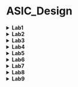 # ASIC_Design
<details><summary><strong>Lab1</strong></summary>

### Objective:
  - Compile and verify a simple C code (example: sum of n natural numbers) in both GCC and RISC-V GNU compiler tool chain on Ubuntu.
### Tools used:
  - GCC
  - RISC-V GNU complier.
### Methodolgy:
  #### Task_1 : 
  #### 1. Compile and verify simple C code in GCC environment.
  ##### Code:
  ```c
	#include <stdio.h>

	int main(){

		int sum=0;
		int n=50;
		for(int i=0;i<=n;i++){
			sum = sum + i;
		}
		printf("Sum of numbers from 1 to %d is %d\n",n,sum);
		return 0;
	}
```
#### 2. Commands used to compile and run the code:
  ```c
gcc 1tonsum.c
```
```
./a.out
```
#### 3. Output image:
We can see the sum of numbers from 1 to 50 is 1275
![image](https://github.com/user-attachments/assets/7b0ce050-98aa-4957-a5d1-e14883a4818c)
 #### Task_2: 
 #### Compile and verify using RISC-V GNU compiler and observe difference between Ofast and O1
 ##### O1 optimization:
 ##### 1. Commands for compiling O1 optimization:
 ```
riscv64-unknown-elf-gcc -O1 -mabi=lp64 -march=rv64i -o 1tonsum.o 1tonsum.c
```
```
riscv64-unknown-elf-objdump -d s1tonsum.o | less
```
##### 2. Output image:
There are a total of 14 lines in the main section of O1 optimization.
![image](https://github.com/user-attachments/assets/c917ef07-74b3-4941-8c98-7d2e5a365a7b)


 ##### Ofast optimization:
 ##### 1. Commands for compiling Ofast optimization:
 ```
riscv64-unknown-elf-gcc -Ofast -mabi=lp64 -march=rv64i -o 1tonsum.o 1tonsum.c
```
```
riscv64-unknown-elf-objdump -d s1tonsum.o | less
```
##### 2. Output image:
There are a total of 11 lines in the main section of Ofast optimization.
![image](https://github.com/user-attachments/assets/63b63e54-3d8d-4b04-a695-ce6e43cc1e8d)

**As Ofast takes lesser number of instructions clearly Ofast is better than O1 optimization.**

</details>

<details><summary><strong>Lab2</strong></summary>
	
### Objective:
  - Compile the dump file and verify the output with GCC output of lab1
  - Debug the main section of the previously written C program and observe the reguster values sof each step.
	
### Tools used:
  - GCC
  - RISC-V GNU complier
  - Spike RISC-V Simualtor

### Methodolgy:
#### Task_1:
##### Command to compile the C code in RISCV Complier
 ```
riscv64-unknown-elf-gcc -O1 -mabi=lp64 -march=rv64i -o 1tonsum.o 1tonsum.c
```
##### Execution of object file using Spike Simulator
Here in the below command, "pk" means proxy kernel.
```
spike pk 1tonsum.c
```
We can see that output of the code is still same as Lab1.
![image](https://github.com/user-attachments/assets/961598e5-cf1e-4450-9102-46c4200fbcf3)
#### Task_2:
##### Debugging using Spike Simulator
Spike Simulator is often used for debugging the object file.
```
spike -d pk s1tonsum.c
```
1. **We can start debugging from the instruction 100b0 (The start of the main function) by using the below command.**
	```
	until pc 0 100b0
	```
	![image](https://github.com/user-attachments/assets/df14801d-e49c-44e6-b86e-2cd159bd7c85)
2. **Check the contents in the registers**
	```
	reg 0 a0
	reg 0 sp
	```
	We can observe the intial values of the registers.
![image](https://github.com/user-attachments/assets/a721d221-b60c-4ce3-9e09-fd2a0e0459c8)

3. **Understanding lui instruction by checking the value in the register a0.**

	We can see that the a0 value is updated after executing lui(load upper immediate) .
The value 21(in hexadecimal) is given to the register a0.
Note that the lower 12 bits remains the same which means lui perfoms basic addition for upper 20 bits.
![image](https://github.com/user-attachments/assets/0b6e1405-b9a5-4b35-99eb-afc0ccca2a80)

4. **Understanding addi instruction by checking the value in the register sp.**

	We observe in the calculator app that the subtraction of the intial value and final value results in 16.
So we understand that addi instrcution adds -16 to the register sp.
![image](https://github.com/user-attachments/assets/b8e1ef93-ed46-4d34-b464-cfd8024315a5)


</details>

<details><summary><strong>Lab3</strong></summary>
	
### Objective:
  - To understand various RISC-V instruction types (R,I,S,B,U,J)
  - To determine the 32 bit instruction code for specific RISC-V instruction
### Theory:
 - RISC-V (Reduced Instruction Set Computer - V) is an open standard instruction set architecture (ISA) that is simple and modular. The RISC-V ISA is categorized into several types of instructions based on their functionality.
 - The six main instruction formats in RISC-V are R-Type, I-Type, S-Type, B-Type, U-Type, and J-Type. Each format is tailored for specific tasks such as arithmetic and logic operations, working with immediate values, branching, memory access, and jump instructions.
 - This image shows the instruction format for various RISC-V instructiopn types.
   ![image](https://github.com/user-attachments/assets/daad8ba5-5964-4cd9-9968-1be21f65fd71)
 - this image shows the base instruction set table for predeined values
 ![image](https://github.com/user-attachments/assets/ebfe1668-74d0-476a-a280-d34f80b4052d)
### Procedure:
- Given RISCV instructions are
  
```
 ADD r4, r4, r4
 SUB r4, r4, r4
 AND r4, r4, r4
 OR r8, r4, r5
 XOR r8, r4, r4
 SLT r00, r1, r4
 ADDI r02, r2, 5
 SW r2, r0, 4
 SRL r06, r01, r1
 BNE r0, r0, 20
 BEQ r0, r0, 15
 LW r03, r01, 2
 SLL r05, r01, r1 
```


### Instructions and Their Encodings:

#### 1. **`ADD r4, r4, r4`**
- **Type:** R
- **Opcode:** 0110011
- **rd:** 00010 (r4)
- **rs1:** 00010 (r4)
- **rs2:** 00010 (r4)
- **func3:** 000
- **func7:** 0000000
- **Instruction (Binary):** 0000000 00100 00100 000 00100 0110011
- **Hexadecimal:** 0x00420233

#### 2. **`SUB r4, r4, r4`**
- **Type:** R
- **Opcode:** 0110011
- **rd:** 00010 (r4)
- **rs1:** 00010 (r4)
- **rs2:** 00010 (r4)
- **func3:** 000
- **func7:** 0100000
- **Instruction (Binary):** 0100000 00100 00100 000 00100 0110011
- **Hexadecimal:** 0x40420233

#### 3. **`AND r4, r4, r4`**
- **Type:** R
- **Opcode:** 0110011
- **rd:** 00010 (r4)
- **rs1:** 00010 (r4)
- **rs2:** 00010 (r4)
- **func3:** 111
- **func7:** 0000000
- **Instruction (Binary):** 0000000 00100 00100 111 00100 0110011
- **Hexadecimal:** 0x00427233

#### 4. **`OR r8, r4, r5`**
- **Type:** R
- **Opcode:** 0110011
- **rd:** 01000 (r8)
- **rs1:** 00100 (r4)
- **rs2:** 00101 (r5)
- **func3:** 110
- **func7:** 0000000
- **Instruction (Binary):** 0000000 00101 00100 110 01000 0110011
- **Hexadecimal:** 0x00526433

#### 5. **`XOR r8, r4, r4`**
- **Type:** R
- **Opcode:** 0110011
- **rd:** 01000 (r8)
- **rs1:** 00100 (r4)
- **rs2:** 00100 (r4)
- **func3:** 100
- **func7:** 0000000
- **Instruction (Binary):** 0000000 00100 00100 100 01000 0110011
- **Hexadecimal:** 0x00424433

#### 6. **`SLT r00, r1, r4`**
- **Type:** R
- **Opcode:** 0110011
- **rd:** 00000 (r0)
- **rs1:** 00001 (r1)
- **rs2:** 00100 (r4)
- **func3:** 010
- **func7:** 0000000
- **Instruction (Binary):** 0000000 00100 00001 010 00000 0110011
- **Hexadecimal:** 0x0040A033  

#### 7. **`ADDI r02, r2, 5`**
- **Type:** I
- **Opcode:** 0010011
- **rd:** 00010 (r2)
- **rs1:** 00010 (r2)
- **imm:** 000000000101 (5)
- **func3:** 000
- **Instruction (Binary):** 000000000101 00010 000 00010 0010011
- **Hexadecimal:** 0x00510113

#### 8. **`SW r2, r0, 4`**
- **Type:** S
- **Opcode:** 0100011
- **rs1:** 00000 (r0)
- **rs2:** 00010 (r2)
- **imm:** 000000000100 (4)
- **func3:** 010
- **Instruction (Binary):** 000000000100 00000 010 00010 0100011
- **Hexadecimal:** 0x00402123

#### 9. **`SRL r06, r01, r1`**
- **Type:** R
- **Opcode:** 0110011
- **rd:** 00110 (r6)
- **rs1:** 00001 (r1)
- **rs2:** 00001 (r1)
- **func3:** 101
- **func7:** 0000000
- **Instruction (Binary):** 0000000 00001 00001 101 00110 0110011
- **Hexadecimal:** 0x0010D333

#### 10. **`BNE r0, r0, 20`**
- **Type:** B
- **Opcode:** 1100011
- **rs1:** 00000 (r0)
- **rs2:** 00000 (r0)
- **imm:** 00000000010100 (20)
- **func3:** 001
- **Instruction (Binary):** 000000010100 00000 001 00000 1100011
- **Hexadecimal:** 0x01401063

#### 11. **`BEQ r0, r0, 15`**
- **Type:** B
- **Opcode:** 1100011
- **rs1:** 00000 (r0)
- **rs2:** 00000 (r0)
- **imm:** 00000000001111 (15)
- **func3:** 000
- **Instruction (Binary):** 000000001111 00000 000 00000 1100011
- **Hexadecimal:** 0x00F00063

#### 12. **`LW r03, r01, 2`**
- **Type:** I
- **Opcode:** 0000011
- **rd:** 00011 (r3)
- **rs1:** 00001 (r1)
- **imm:** 000000000010 (2)
- **func3:** 010
- **Instruction (Binary):** 000000000010 00001 010 00011 0000011
- **Hexadecimal:** 0x0020A183

#### 13. **`SLL r05, r01, r1`**
- **Type:** R
- **Opcode:** 0110011
- **rd:** 00101 (r5)
- **rs1:** 00001 (r1)
- **rs2:** 00001 (r1)
- **func3:** 001
- **func7:** 0000000
- **Instruction (Binary):** 0000000 00001 00001 001 00101 0110011
- **Hexadecimal:** 0x001092B3
### RISC-V Instructions Summary

## Instructions and Their Encodings

| Instruction         | Type | 32-bit Instruction                             | Hexadecimal |
|---------------------|------|-----------------------------------------------|-------------|
| `ADD r4, r4, r4`   | R    | 0000000 00100 00100 000 00100 0110011       | 0x00420233  |
| `SUB r4, r4, r4`   | R    | 0100000 00100 00100 000 00100 0110011       | 0x40420233  |
| `AND r4, r4, r4`   | R    | 0000000 00100 00100 111 00100 0110011       | 0x00427233  |
| `OR r8, r4, r5`    | R    | 0000000 00101 00100 110 01000 0110011       | 0x00526433  |
| `XOR r8, r4, r4`   | R    | 0000000 00100 00100 100 01000 0110011       | 0x00424433  |
| `SLT r00, r1, r4`  | R    | 0000000 00100 00001 010 00000 0110011       | 0x0040A033  |
| `ADDI r02, r2, 5`  | I    | 000000000101 00010 000 00010 0010011       | 0x00510113  |
| `SW r2, r0, 4`     | S    | 000000000100 00000 010 00010 0100011       | 0x00402123  |
| `SRL r06, r01, r1` | R    | 0000000 00001 00001 101 00110 0110011       | 0x0010D333  |
| `BNE r0, r0, 20`   | B    | 000000010100 00000 001 00000 1100011       | 0x01401063  |
| `BEQ r0, r0, 15`   | B    | 000000001111 00000 000 00000 1100011       | 0x00F00063  |
| `LW r03, r01, 2`   | I    | 000000000010 00001 010 00011 0000011       | 0x0020A183  |
| `SLL r05, r01, r1` | R    | 0000000 00001 00001 001 00101 0110011       | 0x001092B3  |





</details>

<details><summary><strong>Lab4</strong></summary>
	
 ### Objective: 
  - Simulate the RISCV instruction
 ### Procdeure:
  - In the Verilog code, each instruction type is assigned a unique opcode, and the instructions have specific func3 and func7 values that differ from the original RISC-V specifications. The func7 value is used to differentiate between immediate operations and other arithmetic functions. If func7 is not utilized for this purpose, it is set to b'0 in the Verilog code.
  - This table contains the hard coded 32 bit instruction for the given RISCV instructions in Lab3
    

| Sno | Instruction         | Hardcoded 32-bit Pattern                  | Hexadecimal Pattern | 32-bit Pattern                        | Hexadecimal |
|-----|---------------------|-------------------------------------------|---------------------|---------------------------------------|-------------|
| 1   | `ADD r4, r4, r4`    | `0000001 00100 00100 000 00100 0000000`   | 0x02420200          | `0000000 00100 00100 000 00100 0110011` | 0x00420233  |
| 2   | `SUB r4, r4, r4`    | `0000001 00100 00100 001 00100 0000000`   | 0x02421200         | `0100000 00100 00100 000 00100 0110011` | 0x40420233  |
| 3   | `AND r4, r4, r4`    | `0000001 00100 00100 010 00100 0000000`   | 0x02422200         | `0000000 00100 00100 111 00100 0110011` | 0x00427233  |
| 4   | `OR r8, r4, r5`     | `0000001 00101 00100 011 01000 0000000`   | 0x02523400         | `0000000 00101 00100 110 01000 0110011` | 0x00526433  |
| 5   | `XOR r8, r4, r4`    | `0000001 00100 00100 100 01000 0000000`   | 0x02424400          | `0000000 00100 00100 100 01000 0110011` | 0x00424433  |
| 6   | `SLT r00, r1, r4`   | `0000001 00100 00001 101 00000 0000000`   | 0x0240D000        | `0000000 00100 00001 010 00000 0110011` | 0x00424433  |
| 7   | `ADDI r02, r2, 5`   | `000000000101 00010 000 00010 0000000`    | 0x00510100        | `000000000101 00010 000 00010 0010011`  | 0x00510113  |
| 8   | `SW r2, r0, 4`      | `000000 000100 00000 001 00010 0000001`   | 0x00401101          | `000000000100 00000 010 00010 0100011`  | 0x00402123  |
| 9   | `SRL r06, r01, r1`  | `0000000 00001 00001 001 00110 0000011`   | 0x00109303          | `0000000 00001 00001 101 00110 0110011` | 0x0010D333  |
| 10  | `BEQ r0, r0, 15`    | `000000001111 00000 000 00000 0000010`    | 0x00F00002          | `000000001111 00000 000 00000 1100011` | 0x00F00063  |
| 11  | `LW r03, r01, 2`    | `000000000010 00001 010 00011 0000011`    | 0x0020A183          | `000000000010 00001 010 00011 0000011`  | 0x0020A183  |

### Output WaveForm:

 1. ``` ADD r6, r1, r2 ```

![image](https://github.com/user-attachments/assets/cbf23082-1b95-4b73-93d2-1d89a50ed8e6)


2. ``` SUB r7, r1, r2  ```


 ![image](https://github.com/user-attachments/assets/97e14855-3f17-4f94-8ee1-970fe52b5e7d)
 

3.  ``` AND r8, r1, r3 ```
 

 ![image](https://github.com/user-attachments/assets/0a861382-5687-4349-9922-d2cc806ba511)
 

 4. ``` OR r9, r2, r5  ```
 
![image](https://github.com/user-attachments/assets/e09a563c-0268-4c2c-89fc-720e4c84519f)


5. ``` XOR r10, r1, r4 ```

![image](https://github.com/user-attachments/assets/a8a0ee27-6c15-4eb3-be80-a9b645637a92)


6. ``` SLT r11, r2, r4 ```

![image](https://github.com/user-attachments/assets/c37f11b7-103f-421f-9fc0-4b4389f42daf)

7. ``` ADDI r12, r4, 5 ```

![image](https://github.com/user-attachments/assets/defe4c4c-17fb-4dbd-b09f-7073727eaeea)

8. ``` SW r3, r1, 2 ```

![image](https://github.com/user-attachments/assets/88e47ae3-a8d3-4e70-b031-4f312a1c1d86)

9. ```  LW r0, r0, 15  ```

 ![image](https://github.com/user-attachments/assets/4fecc4b2-6f2f-4ac1-85e8-d9aea0acd91b)

10. ``` BEQ r0, r0, 15 ```

 ![image](https://github.com/user-attachments/assets/837fffa7-fba9-4039-96fe-9641fb0f7f34)
 

 11. ``` ADD r14, r2, r2 ```

 ![image](https://github.com/user-attachments/assets/d396a1c2-8c54-4f39-b107-29479d6cc627)

 
**Final Output**

![image](https://github.com/user-attachments/assets/a50a8aa6-151a-445c-a51f-561af167ae0a)



</details>

<details><summary><strong>Lab5</strong></summary>

### Objective:
  -  To verify that the output of the below code is same for both riscv-gcc and gcc compiler

### Code:
  - This function creates a simple dashboard to gte vehicle info. Also it contains functions to get and set values.

```c
#include <stdio.h>

void setEngineTemp(int temp);
int getEngineTemp();
void setFuelLevel(int level);
int getFuelLevel();
void setBatteryVoltage(float voltage);
float getBatteryVoltage();
void displayDashboard();


int engineTemp;
int fuelLevel;
float batteryVoltage;

int main() {
    int choice;
    int temp, level;
    float voltage;

    setEngineTemp(90);
    setFuelLevel(50);
    setBatteryVoltage(12.5);

    do {
        displayDashboard();
        printf("Enter your choice (1-7): ");
        scanf("%d", &choice);

        switch(choice) {
            case 1:
                printf("Enter new Engine Temperature (°C): ");
                scanf("%d", &temp);
                setEngineTemp(temp);
                printf("Engine Temperature updated to %d°C\n", getEngineTemp());
                break;

            case 2:
                printf("Current Engine Temperature: %d°C\n", getEngineTemp());
                break;

            case 3:
                printf("Enter new Fuel Level (%%): ");
                scanf("%d", &level);
                setFuelLevel(level);
                printf("Fuel Level updated to %d%%\n", getFuelLevel());
                break;

            case 4:
                printf("Current Fuel Level: %d%%\n", getFuelLevel());
                break;

            case 5:
                printf("Enter new Battery Voltage (V): ");
                scanf("%f", &voltage);
                setBatteryVoltage(voltage);
                printf("Battery Voltage updated to %.1f V\n", getBatteryVoltage());
                break;

            case 6:
                printf("Current Battery Voltage: %.1f V\n", getBatteryVoltage());
                break;

            case 7:
                printf("Exiting the dashboard...\n");
                break;

            default:
                printf("Invalid choice. Please select a valid option.\n");
        }
    } while(choice != 7);

    return 0;
}


void setEngineTemp(int temp) {
    engineTemp = temp;
}


int getEngineTemp() {
    return engineTemp;
}


void setFuelLevel(int level) {
    fuelLevel = level;
}


int getFuelLevel() {
    return fuelLevel;
}


void setBatteryVoltage(float voltage) {
    batteryVoltage = voltage;
}


float getBatteryVoltage() {
    return batteryVoltage;
}

void displayDashboard() {
    printf("\n--- Dashboard ---\n");
    printf("1. Set Engine Temperature\n");
    printf("2. Get Engine Temperature\n");
    printf("3. Set Fuel Level\n");
    printf("4. Get Fuel Level\n");
    printf("5. Set Battery Voltage\n");
    printf("6. Get Battery Voltage\n");
    printf("7. Exit\n");
}

```

### Compiling and Executing the code:

1) **In GCC**

 ``` 
 gcc vehicle_dashboard.c
 ```
 
 ``` 
 ./a.out
 ```

2) **In RISCV**


 ``` 
 riscv64-unknown-elf-gcc -O1 -mabi=lp64 -march=rv64i -o vehicle_dashboard.o vehicle_dashboard.c
```

```
spike pk vehicle_dashboard.o
```

### Code Output :

1) **In GCC**
   
   ![image](https://github.com/user-attachments/assets/3c05b5c1-c691-41b2-b905-f9e74aeb3f23)

2) **In RISCV**

   ![image](https://github.com/user-attachments/assets/5387375b-7757-410c-8e5b-a37362856bef)

## Conclusion:

 - We observe that the C code executes same in both GCC and RISCV .


</details>



<details><summary><strong>Lab6</strong></summary>
	
<details><summary><strong>Day3</strong></summary>
	
 ## Understanding Simple Combinational Circuit :
 
 - These are the basic gates used in combinational circuit.
 ![image](https://github.com/user-attachments/assets/4637de9e-4b64-4551-acf7-3690e3250874)

 - Here are some of the basic designs of some of the combinational ciruits:

 
 1) **Inverter**
 ```c
$out = ! $in;
```

![inverter](https://github.com/user-attachments/assets/8a4224d7-50fe-4261-a1d8-2b8d9d646a35)

 2) **Addition on arrays**
 ```c
$out[4:0] = $in1[3:0] + $in2[3:0];
```

![adder](https://github.com/user-attachments/assets/22698417-c934-42b6-8c1a-cd2435543bf6)

 3) **And Gate(2 input)**
 ```c
$out = $in1 && $in2;
```

![ans](https://github.com/user-attachments/assets/ba5aaafe-4994-4269-b98e-92cc141d639d)

 4) **Or Gate(2 input)**
 ```c
$out = $in1||  $in2;
```
![or](https://github.com/user-attachments/assets/fe2cc74a-77b3-415a-9036-2d863ed372b8)


 5) **xor Gate(2 input)**
 ```c
$out = $in1 ^  $in2;
```
![xor](https://github.com/user-attachments/assets/e942922b-faea-4523-8ca7-272ccaa6d3b7)


 6) **2:1 Mux**
 ```c
$out[11:0] = $sel ? $in1[11:0] : $in0[11:0];
```

![mux21](https://github.com/user-attachments/assets/8fa6d6e8-f7ef-40a4-b45d-07b8e376304b)


 7) **Combinational Calci**

- This calculator does 4 basic operations which are addition, subtraction,divison and multiplication.
- The input to the calculator is random 3 bit values and the operation is selected by the select line of the mux.
 ```c
$val1[31:0] = $rand1[3:0];
$val2[31:0] = $rand2[3:0];

$sum[31:0]  = $val1[31:0] + $val2[31:0];
$diff[31:0] = $val1[31:0] - $val2[31:0];
$prod[31:0] = $val1[31:0] * $val2[31:0];
$quot[31:0] = $val1[31:0] / $val2[31:0];

$out[31:0] = ($sel[1:0] == 2'b00) ? $sum[31:0]:
             ($sel[1:0] == 2'b01) ? $diff[31:0]:
             ($sel[1:0] == 2'b10) ? $prod[31:0]:
                                    $quot[31:0];
```

- If select line is 00 then additon is done
- If select line is 01 then subtraction is done
- If select line is 10 then multiplication is done
- If select line is 11 then division is done

- Later in the editoral we see that this calaculator can be implemented by sequenctial logic too.

![calci](https://github.com/user-attachments/assets/e6afbcf5-7bbb-44b7-8234-93f10ae8cb31)


## Understanding Sequential Circuit :

- A sequential circuit is a type of digital circuit that incorporates memory components to store data, enabling it to produce outputs based on both the current inputs and the circuit's past states. Unlike combinational circuits, which rely solely on present inputs, sequential circuits utilize feedback loops and storage elements like flip-flops or registers to maintain their internal state. This internal state, combined with current inputs, determines the circuit's behavior, allowing it to perform tasks that require tracking input history, such as counting, data storage, or event sequencing.

1) **Fibbonacci Series**:

``` c
$num[31:0] = $reset ? 1 : (>>1$num + >>2$num);
```
- The below image shows the circuit consisting of d flip flop
![image](https://github.com/user-attachments/assets/ad4f9937-e543-499e-bc20-aeeffaebdfe9)


![fib](https://github.com/user-attachments/assets/455b313c-a04b-43d5-bb94-e8ee0f9a258d)


2) **Counter Series**:

```c
$cnt[31:0] = $reset ? 0 : (>>1$cnt + 1);
```

- The below image shows the circuit consisting of d flip flop

 ![image](https://github.com/user-attachments/assets/95540797-cb40-433e-bd88-0a7d78b8737a)


![cnt](https://github.com/user-attachments/assets/9777d78f-2421-4e76-b3cf-6ecd5d8a98d3)


3) **Sequential Calculator:**
- This circuit behaves the same as the rpevious cominitoral circuit but the result will the input to the circuit .
-  Upon resest the result sets to zero.
-  
```c

   $val1[31:0] = >>2$out;
   $val2[31:0] = $rand2[3:0];

   $sum[31:0]  = $val1[31:0] + $val2[31:0];
   $diff[31:0] = $val1[31:0] - $val2[31:0];
   $prod[31:0] = $val1[31:0] * $val2[31:0];
   $quot[31:0] = $val1[31:0] / $val2[31:0];

   $nxt[31:0] = ($sel[1:0] == 2'b00) ? $sum[31:0]:
                ($sel[1:0] == 2'b01) ? $diff[31:0]:
                ($sel[1:0] == 2'b10) ? $prod[31:0]:
                                       $quot[31:0];
   
   $out[31:0] = $reset ? 32'h0 : $nxt;
```

- The generated block diagram and waveforms are as shown:

![image](https://github.com/user-attachments/assets/fad11b10-4f92-4cc0-85e5-5882ff17e477)

![calci_sseq](https://github.com/user-attachments/assets/793f447d-bff7-42c2-bcb7-a2b5fc8ef928)


## Pipelined Logic:
 - In Transaction-Level Verilog (TL-Verilog), pipelined logic is effectively modeled using pipeline constructs that represent the flow of data through various design stages, each aligned with a clock cycle. This method simplifies the representation of sequential logic by automatically managing state propagation, allowing for clear and concise descriptions of complex, multi-stage operations. As a result, it enhances both the clarity and maintainability of the design.

1)**Designing for the given modele**:
   
- The objective is to recreate the design using TVL code. The module is shown in the diagram.
![image](https://github.com/user-attachments/assets/4c93ac77-6a26-4047-87cf-903eae14ea94)
 - Code for the following module is given below
   
 ```c
|pipe
  @1
    $err1 = $bad_input || $illegal_op;
  @3
    $err2 = $over_flow || $err1;
  @6
    $err3 = $div_by_zero || $err2;
```

- The results can be verified by seeing the below waveforms.
  ![failed](https://github.com/user-attachments/assets/e30db172-25e2-4b5e-8ef7-eebe0988f242)

2)**Pipelined Calculator**:
- Valid is also used to create alternate values of reset.

```c
   |cal
      @1
         $reset = *reset;
         $clk_nik = *clk;

         $valid[31:0] = $reset ? 0 : (>>1$valid + 1);
         $nreset = $reset | ~$valid;
         
         $val1[31:0] = >>2$out;
         $val2[31:0] = $rand2[3:0];

         $sum[31:0]  = $val1[31:0] + $val2[31:0];
         $diff[31:0] = $val1[31:0] - $val2[31:0];
         $prod[31:0] = $val1[31:0] * $val2[31:0];
         $quot[31:0] = $val1[31:0] / $val2[31:0];
         
      @2
         $nxt[31:0] = ($sel[1:0] == 2'b00) ? $sum[31:0]:
                      ($sel[1:0] == 2'b01) ? $diff[31:0]:
                      ($sel[1:0] == 2'b10) ? $prod[31:0]:
                                             $quot[31:0];
        
         
         $out[31:0] = $nreset ? 32'h0 : $nxt;   
   ```
![image](https://github.com/user-attachments/assets/686e1ca7-4438-42aa-86eb-2606269f050f)

![cal2](https://github.com/user-attachments/assets/2648f019-65f9-4f23-b192-af8474ad53c5)


3)**Cycle Calculator with validity:**:


```c
   $reset = *reset;
   $clk_nik = *clk;
   
   |cal
      @1
         $reset = *reset;
         $clk_kar = *clk;
         
         $cnt[31:0] = $reset ? 0 : (>>1$cnt + 1);
         $valid = $cnt;
         $valid_or_reset = ($reset | $valid);
         
      
      ?$valid
         @1
            $val1[31:0] = >>2$out;
            $val2[31:0] = $rand2[3:0];
            
            $sum[31:0]  = $val1[31:0] + $val2[31:0];
            $diff[31:0] = $val1[31:0] - $val2[31:0];
            $prod[31:0] = $val1[31:0] * $val2[31:0];
            $quot[31:0] = $val1[31:0] / $val2[31:0];
            
         @2
            $nxt[31:0] = ($sel[1:0] == 2'b00) ? $sum[31:0]:
                         ($sel[1:0] == 2'b01) ? $diff[31:0]:
                         ($sel[1:0] == 2'b10) ? $prod[31:0]:
                                                $quot[31:0];
            
            $out[31:0] = $valid_or_reset ? 32'h0 : $nxt;

```

![image](https://github.com/user-attachments/assets/b98d65db-d374-42ad-a783-ce6bc55dc519)

 </details>
 
 <details><summary><strong>Day4</strong></summary>
	 
  ## RISC-V CPU Micro-architecture:
  - This section contains the TVL implementation of 3 stages : Fetch, Decode, Execute
  - The below figure shows block diagram of our CPU.
    ![image](https://github.com/user-attachments/assets/ea49e898-8d50-44be-a99d-a72f7323ccf6)

  - We implement every block in the above diagram in TVL and show the resultant wave forms.
    ![image](https://github.com/user-attachments/assets/20aec983-a05f-4075-ba39-bda56f2af35c)

    **1) Program Counter**:
    
   	- In RISC-V, the Program Counter (PC) is a register that holds the address of the next instruction to be executed. After each instruction fetch, the PC is automatically incremented to point to the 		subsequent instruction. The PC can also be modified by control flow instructions like branches or jumps, directing the flow of program execution.
    	- The diagram below shows the diagram of PC in detail.
   	![image](https://github.com/user-attachments/assets/2d717fa8-264b-4621-8d16-87db6f64b17d)
    	- Given beloww is the TVL code for PC.
      	```c
      	$pc[31:0] = >>1$reset ? 0 : ( >>1$pc + 31'h4 );
      	```
       
      ![image](https://github.com/user-attachments/assets/65ca803d-4230-40a7-8dbd-41bf08cc8f17)



    **2) Instruction Memory**:
    
    - Given below is the low level diagram for the Instruction Memory.
    
	 ![image](https://github.com/user-attachments/assets/1179c300-15da-4021-a2d5-5f573ca72fb0)
	- The PC output is given to instruction memory which fetches the untruction which has to executed.
    	- The instruction memory gives the 32 bit instruction which needs to be exectuted to the next module whicle PC increments by 4.
        - The code for instruction memory is given below.
        ```c
        $imem_rd_en = >>1$reset ? 0 : 1;
        $imem_rd_addr[31:0] = $pc[M4_IMEM_INDEX_CNT+1:2];
        $instr[31:0] = $imem_rd_data[31:0];
        ```
   	- Given below is the waveform for PC and instruction memory.

     ![image](https://github.com/user-attachments/assets/151476c8-5597-4412-813d-89c3c3f4297d)


    **3) Decoding the instruction**:

     **Decode Logic**:
     - Given below is the different instruction types which determines the type(I,R,S,B,J,U).
   	 ![image](https://github.com/user-attachments/assets/d56401fc-2bed-48e8-a5a6-d1d3cef981b1)

	 ![image](https://github.com/user-attachments/assets/d7a7d95d-97e3-470f-8728-0fe011a19b6d)

     **Immediate Logic**:

     - The figure below shows the immediate value of different instructions.
    
	![image](https://github.com/user-attachments/assets/e51fd527-0b69-401d-95a7-02e8ee143067)
     
     - Coded the instruction baseed on all six types of RISCV instruction set.
       
       ![image](https://github.com/user-attachments/assets/c552ed06-1999-4bf2-8801-23b18fea2a27)

    - The waveforms for the same are shown
      ![image](https://github.com/user-attachments/assets/d2335d14-2935-4947-b297-bc7b4d38fbd1)


      **Decode Logic For Other Fields**:
      
      - Functions like rs1,rs2,func3,func7 should also be decoded
        
        ```c
                 $rs2_valid = $is_r_instr || $is_s_instr || $is_b_instr;
         ?$rs2_valid
            $rs2[4:0] = $instr[24:20];
            
         $rs1_valid = $is_r_instr || $is_i_instr || $is_s_instr || $is_b_instr;
         ?$rs1_valid
            $rs1[4:0] = $instr[19:15];
         
         $funct3_valid = $is_r_instr || $is_i_instr || $is_s_instr || $is_b_instr;
         ?$funct3_valid
            $funct3[2:0] = $instr[14:12];
            
         $funct7_valid = $is_r_instr ;
         ?$funct7_valid
            $funct7[6:0] = $instr[31:25];
            
         $rd_valid = $is_r_instr || $is_i_instr || $is_u_instr || $is_j_instr;
         ?$rd_valid
            $rd[4:0] = $instr[11:7];

         $opcode[6:0] = $instr[6:0];
        ```
      - The waveform for the above is shown in the picture

        ![image](https://github.com/user-attachments/assets/b4af4364-65b4-42d2-8dd5-b9c66e996da5)

    **Decoding Individual Instructions**:
    - The task is the decode the circled individual instructions. This achieved by using the below code
      ```c
      $dec_bits [10:0] = {$funct7[5], $funct3, $opcode};
      $is_beq = $dec_bits ==? 11'bx_000_1100011;
      $is_bne = $dec_bits ==? 11'bx_001_1100011;
      $is_blt = $dec_bits ==? 11'bx_100_1100011;
      $is_bge = $dec_bits ==? 11'bx_101_1100011;
      $is_bltu = $dec_bits ==? 11'bx_110_1100011;
      $is_bgeu = $dec_bits ==? 11'bx_111_1100011;
      $is_addi = $dec_bits ==? 11'bx_000_0010011;
      $is_add = $dec_bits ==? 11'b0_000_0110011;
      ```
    - Also the PC should be updated in order to account Branch instructions.
      ```c
      $pc[31:0] = >>1$reset ? 32'b0 :
            >>1$taken_branch ? >>1$br_target_pc :
            >>1$pc + 32'd4;
      ```
    - The waveforms are attached below
      ![image](https://github.com/user-attachments/assets/2529f7f2-f3af-4c5c-b021-3224d2cd5700)

    **4)Register File Read and Enable**
    - In this stage we read instructons from instruction memory and store them in registers.
    - We have two register slots that read the instructions, and these stored instructions are then sent to the ALU for processing.
      
      ![image](https://github.com/user-attachments/assets/1d345e3e-fa9c-48d8-a508-a97438aae225)

    ```c
    $rf_rd_en1 = $rs1_valid;
    $rf_rd_en2 = $rs2_valid;
    $rf_rd_index1[4:0] = $rs1;
    $rf_rd_index2[4:0] = $rs2;
    $src1_value[31:0] = $rf_rd_data1;
    $src2_value[31:0] = $rf_rd_data2;  
    ```

   - The waveform for the same is shown below
    ![image](https://github.com/user-attachments/assets/fd998880-8f81-404d-8354-8f2c49f26a0a)

   **5)ALU**
    ![image](https://github.com/user-attachments/assets/bff09f8b-c0ef-435d-9411-64a2a27cbe72)
    
   - This snippet accounts for addi and add operations.
   ```c
   $result[31:0] = $is_addi ? $src1_value + $imm :
                $is_add ? $src1_value + $src2_value :
                32'bx ;
   ```
   ![image](https://github.com/user-attachments/assets/4a35daf0-0dee-4f25-856c-e5240e679374)


   **6)Register File write**
   
   ![image](https://github.com/user-attachments/assets/5ecb817f-bbb3-444f-a4e6-bd97565a5c4e)

   ```c
   $rf_wr_en = $rd_valid && $rd != 5'b0;
   $rf_wr_index[4:0] = $rd;
   $rf_wr_data[31:0] = $result;
   ```
  ![image](https://github.com/user-attachments/assets/4c3c5d1b-50c8-4658-98d7-d3127698e41e)


  **7)Branch Instructions**
  ![image](https://github.com/user-attachments/assets/d6b8811f-c225-4b7c-8f01-115be7baa298)
  
  ```c
  $taken_branch = $is_beq ? ($src1_value == $src2_value):
                $is_bne ? ($src1_value != $src2_value):
                $is_blt ? (($src1_value < $src2_value) ^ ($src1_value[31] != $src2_value[31])):
                $is_bge ? (($src1_value >= $src2_value) ^ ($src1_value[31] != $src2_value[31])):
                $is_bltu ? ($src1_value < $src2_value):
                $is_bgeu ? ($src1_value >= $src2_value):1'b0;

 $br_target_pc[31:0] = $pc +$imm;
 ```
![image](https://github.com/user-attachments/assets/f8df5ed5-0864-4b90-ab1e-7019757d0699)


  **Test Bench**
  
  ```c
  *passed = |cpu/xreg[10]>>5$value == (1+2+3+4+5+6+7+8+9) ;
  ```

 ![image](https://github.com/user-attachments/assets/45a1f671-9342-4f18-ac81-cd9410b9314d)

**Final Result showing addition from 1 to 9 0(h00) to 45(h2d)**:
 ![image](https://github.com/user-attachments/assets/b8ed872c-3710-44ec-a106-bf33889dfe6b)


 </details>
 
<details><summary><strong>Day5</strong></summary>
	
## RISCV CPU:
**Pipelining the CPU**:

- Pipelining can introduce various hazards, one of the most significant being the "branch instruction hazard" or "branch penalty." This occurs because branch instructions can alter the flow of execution, leading to uncertainties. The main types of hazards include:

 1) Structural Hazard: This arises from resource conflicts, such as when multiple instructions need the same execution unit simultaneously, causing pipeline stalls until the conflict is resolved.
 2) Data Hazard: This occurs when an instruction depends on the result of a previous instruction. If the required data isn't available in time, it can lead to incorrect outcomes.
 3) Control Hazard (Branch Hazard): This is due to the uncertainty of branch outcomes, where the correct instruction to fetch isn't confirmed until after execution. This can result in fetching incorrect instructions and performance penalties due to pipeline flushing.

**Including Valid Signal**:
```c
$start = >>1$reset && !$reset;
$valid = $reset ? 1'b0 : ($start || >>3$valid);
$valid_or_reset = $valid || $reset;
$rs1_or_funct3_valid    = $is_r_instr || $is_i_instr || $is_s_instr || $is_b_instr;
$rs2_valid              = $is_r_instr || $is_s_instr || $is_b_instr;
$rd_valid               = $is_r_instr || $is_i_instr || $is_u_instr || $is_j_instr;
$funct7_valid           = $is_r_instr;
```
**ByPassing**:
```c
$src1_value[31:0] = $rs1_bypass ? >>1$result[31:0] : $rf_rd_data1[31:0];
$src2_value[31:0] = $rs2_bypass ? >>1$result[31:0] : $rf_rd_data2[31:0];
```
**Correction in branch target path**:
```c
   //Current instruction is valid if one of the previous 2 instructions were not (taken_branch or load or jump)
   $valid = ~(>>1$valid_taken_br || >>2$valid_taken_br || >>1$is_load || >>2$is_load || >>2$jump_valid 	|| >>1$jump_valid);
         
   //Current instruction is valid & is a taken branch
   $valid_taken_br = $valid && $taken_br;
         
   //Current instruction is valid & is a load
   $valid_load = $valid && $is_load;
         
   //Current instruction is valid & is jump
   $jump_valid = $valid && $is_jump;
   $jal_valid  = $valid && $is_jal;
   $jalr_valid = $valid && $is_jalr;
    
    *passed = |cpu/xreg[14]>>5$value == (1+2+3+4+5+6+7+8+9+10);
```
**Final 5 Stage Pipeline:**
```c
\m4_TLV_version 1d: tl-x.org
\SV
   // Template code can be found in: https://github.com/stevehoover/RISC-V_MYTH_Workshop
   
   m4_include_lib(['https://raw.githubusercontent.com/BalaDhinesh/RISC-V_MYTH_Workshop/master/tlv_lib/risc-v_shell_lib.tlv'])

\SV
   m4_makerchip_module   // (Expanded in Nav-TLV pane.)
\TLV

   // /====================\
   // | Sum 0 to 9 Program |
   // \====================/
   //
   // Add 0,1,2,3,...,9 (in that order).
   //
   // Regs:
   //  r10 (a0): In: 0, Out: final sum
   //  r12 (a2): 10
   //  r13 (a3): 1..10
   //  r14 (a4): Sum
   // 
   // External to function:
   m4_asm(ADD, r10, r0, r0)             // Initialize r10 (a0) to 0.
   // Function:
   m4_asm(ADD, r14, r10, r0)            // Initialize sum register a4 with 0x0
   m4_asm(ADDI, r12, r10, 1010)         // Store count of 10 in register a2.
   m4_asm(ADD, r13, r10, r0)            // Initialize intermediate sum register a3 with 0
   // Loop:
   m4_asm(ADD, r14, r13, r14)           // Incremental addition
   m4_asm(ADDI, r13, r13, 1)            // Increment intermediate register by 1
   m4_asm(BLT, r13, r12, 1111111111000) // If a3 is less than a2, branch to label named <loop>
   m4_asm(ADD, r10, r14, r0)            // Store final result to register a0 so that it can be read by main program
   m4_asm(SW, r0, r10, 10000)           // Store r10 result in dmem
   m4_asm(LW, r17, r0, 10000)           // Load contents of dmem to r17
   m4_asm(JAL, r7, 00000000000000000000) // Done. Jump to itself (infinite loop). (Up to 20-bit signed immediate plus implicit 0 bit (unlike JALR) provides byte address; last immediate bit should also be 0)
   m4_define_hier(['M4_IMEM'], M4_NUM_INSTRS)

   |cpu
      @0
         $reset = *reset;
         $clk_nik = *clk;
         
         //PC fetch - branch, jumps and loads introduce 2 cycle bubbles in this pipeline
         $pc[31:0] = >>1$reset ? '0 : (>>3$valid_taken_br ? >>3$br_tgt_pc :
                                       >>3$valid_load     ? >>3$inc_pc[31:0] :
                                       >>3$jal_valid      ? >>3$br_tgt_pc :
                                       >>3$jalr_valid     ? >>3$jalr_tgt_pc :
                                                     (>>1$inc_pc[31:0]));
         // Access instruction memory using PC
         $imem_rd_en = ~ $reset;
         $imem_rd_addr[M4_IMEM_INDEX_CNT-1:0] = $pc[M4_IMEM_INDEX_CNT+1:2];
         
         
      @1
         //Getting instruction from IMem
         $instr[31:0] = $imem_rd_data[31:0];
         
         //Increment PC
         $inc_pc[31:0] = $pc[31:0] + 32'h4;
         
         //Decoding I,R,S,U,B,J type of instructions based on opcode [6:0]
         //Only [6:2] is used here because this implementation is for RV64I which does not use [1:0]
         $is_i_instr = $instr[6:2] ==? 5'b0000x ||
                       $instr[6:2] ==? 5'b001x0 ||
                       $instr[6:2] == 5'b11001;
         
         $is_r_instr = $instr[6:2] == 5'b01011 ||
                       $instr[6:2] ==? 5'b011x0 ||
                       $instr[6:2] == 5'b10100;
         
         $is_s_instr = $instr[6:2] ==? 5'b0100x;
         
         $is_u_instr = $instr[6:2] ==? 5'b0x101;
         
         $is_b_instr = $instr[6:2] == 5'b11000;
         
         $is_j_instr = $instr[6:2] == 5'b11011;
         
         //Immediate value decode
         $imm[31:0] = $is_i_instr ? { {21{$instr[31]}} , $instr[30:20]} :
                      $is_s_instr ? { {21{$instr[31]}} , $instr[30:25] , $instr[11:8] , $instr[7]} :
                      $is_b_instr ? { {20{$instr[31]}} , $instr[7] , $instr[30:25] , $instr[11:8] , 1'b0} :
                      $is_u_instr ? { $instr[31] , $instr[30:12] , { 12{1'b0}} } :
                      $is_j_instr ? { {12{$instr[31]}} , $instr[19:12] , $instr[20] , $instr[30:21] , 1'b0} :
                      >>1$imm[31:0];
         
         //Generate valid signals for each instruction fields
         $rs1_or_funct3_valid    = $is_r_instr || $is_i_instr || $is_s_instr || $is_b_instr;
         $rs2_valid              = $is_r_instr || $is_s_instr || $is_b_instr;
         $rd_valid               = $is_r_instr || $is_i_instr || $is_u_instr || $is_j_instr;
         $funct7_valid           = $is_r_instr;
         
         //Decode other fields of instruction - source and destination registers, funct, opcode
         ?$rs1_or_funct3_valid
            $rs1[4:0]    = $instr[19:15];
            $funct3[2:0] = $instr[14:12];
         
         ?$rs2_valid
            $rs2[4:0]    = $instr[24:20];
         
         ?$rd_valid
            $rd[4:0]     = $instr[11:7];
         
         ?$funct7_valid
            $funct7[6:0] = $instr[31:25];
         
         $opcode[6:0] = $instr[6:0];
         
         //Decode instruction in subset of base instruction set based on RISC-V 32I
         $dec_bits[10:0] = {$funct7[5],$funct3,$opcode};
         
         //Branch instructions
         $is_beq   = $dec_bits ==? 11'bx_000_1100011;
         $is_bne   = $dec_bits ==? 11'bx_001_1100011;
         $is_blt   = $dec_bits ==? 11'bx_100_1100011;
         $is_bge   = $dec_bits ==? 11'bx_101_1100011;
         $is_bltu  = $dec_bits ==? 11'bx_110_1100011;
         $is_bgeu  = $dec_bits ==? 11'bx_111_1100011;
         
         //Jump instructions
         $is_auipc = $dec_bits ==? 11'bx_xxx_0010111;
         $is_jal   = $dec_bits ==? 11'bx_xxx_1101111;
         $is_jalr  = $dec_bits ==? 11'bx_000_1100111;
         
         //Arithmetic instructions
         $is_addi  = $dec_bits ==? 11'bx_000_0010011;
         $is_add   = $dec_bits ==  11'b0_000_0110011;
         $is_lui   = $dec_bits ==? 11'bx_xxx_0110111;
         $is_slti  = $dec_bits ==? 11'bx_010_0010011;
         $is_sltiu = $dec_bits ==? 11'bx_011_0010011;
         $is_xori  = $dec_bits ==? 11'bx_100_0010011;
         $is_ori   = $dec_bits ==? 11'bx_110_0010011;
         $is_andi  = $dec_bits ==? 11'bx_111_0010011;
         $is_slli  = $dec_bits ==? 11'b0_001_0010011;
         $is_srli  = $dec_bits ==? 11'b0_101_0010011;
         $is_srai  = $dec_bits ==? 11'b1_101_0010011;
         $is_sub   = $dec_bits ==? 11'b1_000_0110011;
         $is_sll   = $dec_bits ==? 11'b0_001_0110011;
         $is_slt   = $dec_bits ==? 11'b0_010_0110011;
         $is_sltu  = $dec_bits ==? 11'b0_011_0110011;
         $is_xor   = $dec_bits ==? 11'b0_100_0110011;
         $is_srl   = $dec_bits ==? 11'b0_101_0110011;
         $is_sra   = $dec_bits ==? 11'b1_101_0110011;
         $is_or    = $dec_bits ==? 11'b0_110_0110011;
         $is_and   = $dec_bits ==? 11'b0_111_0110011;
         
         //Store instructions
         $is_sb    = $dec_bits ==? 11'bx_000_0100011;
         $is_sh    = $dec_bits ==? 11'bx_001_0100011;
         $is_sw    = $dec_bits ==? 11'bx_010_0100011;
         
         //Load instructions - support only 4 byte load
         $is_load  = $dec_bits ==? 11'bx_xxx_0000011;
         
         $is_jump = $is_jal || $is_jalr;
         
      @2
         //Get Source register values from reg file
         $rf_rd_en1 = $rs1_or_funct3_valid;
         $rf_rd_en2 = $rs2_valid;
         
         $rf_rd_index1[4:0] = $rs1[4:0];
         $rf_rd_index2[4:0] = $rs2[4:0];
         
         //Register file bypass logic - data forwarding from ALU to resolve RAW dependence
         $src1_value[31:0] = $rs1_bypass ? >>1$result[31:0] : $rf_rd_data1[31:0];
         $src2_value[31:0] = $rs2_bypass ? >>1$result[31:0] : $rf_rd_data2[31:0];
         
         //Branch target PC computation for branches and JAL
         $br_tgt_pc[31:0] = $imm[31:0] + $pc[31:0];
         
         //RAW dependence check for ALU data forwarding
         //If previous instruction was writing to reg file, and current instruction is reading from same register
         $rs1_bypass = >>1$rf_wr_en && (>>1$rd == $rs1);
         $rs2_bypass = >>1$rf_wr_en && (>>1$rd == $rs2);
         
      @3
         //ALU
         $result[31:0] = $is_addi  ? $src1_value +  $imm :
                         $is_add   ? $src1_value +  $src2_value :
                         $is_andi  ? $src1_value &  $imm :
                         $is_ori   ? $src1_value |  $imm :
                         $is_xori  ? $src1_value ^  $imm :
                         $is_slli  ? $src1_value << $imm[5:0]:
                         $is_srli  ? $src1_value >> $imm[5:0]:
                         $is_and   ? $src1_value &  $src2_value:
                         $is_or    ? $src1_value |  $src2_value:
                         $is_xor   ? $src1_value ^  $src2_value:
                         $is_sub   ? $src1_value -  $src2_value:
                         $is_sll   ? $src1_value << $src2_value:
                         $is_srl   ? $src1_value >> $src2_value:
                         $is_sltu  ? $sltu_rslt[31:0]:
                         $is_sltiu ? $sltiu_rslt[31:0]:
                         $is_lui   ? {$imm[31:12], 12'b0}:
                         $is_auipc ? $pc + $imm:
                         $is_jal   ? $pc + 4:
                         $is_jalr  ? $pc + 4:
                         $is_srai  ? ({ {32{$src1_value[31]}} , $src1_value} >> $imm[4:0]) :
                         $is_slt   ? (($src1_value[31] == $src2_value[31]) ? $sltu_rslt : {31'b0, $src1_value[31]}):
                         $is_slti  ? (($src1_value[31] == $imm[31]) ? $sltiu_rslt : {31'b0, $src1_value[31]}) :
                         $is_sra   ? ({ {32{$src1_value[31]}}, $src1_value} >> $src2_value[4:0]) :
                         $is_load  ? $src1_value +  $imm :
                         $is_s_instr ? $src1_value + $imm :
                                    32'bx;
         
         $sltu_rslt[31:0]  = $src1_value <  $src2_value;
         $sltiu_rslt[31:0] = $src1_value <  $imm;
         
         //Jump instruction target PC computation
         $jalr_tgt_pc[31:0] = $imm[31:0] + $src1_value[31:0]; 
         
         //Branch resolution
         $taken_br = $is_beq ? ($src1_value == $src2_value) :
                     $is_bne ? ($src1_value != $src2_value) :
                     $is_blt ? (($src1_value < $src2_value) ^ ($src1_value[31] != $src2_value[31])) :
                     $is_bge ? (($src1_value >= $src2_value) ^ ($src1_value[31] != $src2_value[31])) :
                     $is_bltu ? ($src1_value < $src2_value) :
                     $is_bgeu ? ($src1_value >= $src2_value) :
                     1'b0;
         
         //Current instruction is valid if one of the previous 2 instructions were not (taken_branch or load or jump)
         $valid = ~(>>1$valid_taken_br || >>2$valid_taken_br || >>1$is_load || >>2$is_load || >>2$jump_valid || >>1$jump_valid);
         
         //Current instruction is valid & is a taken branch
         $valid_taken_br = $valid && $taken_br;
         
         //Current instruction is valid & is a load
         $valid_load = $valid && $is_load;
         
         //Current instruction is valid & is jump
         $jump_valid = $valid && $is_jump;
         $jal_valid  = $valid && $is_jal;
         $jalr_valid = $valid && $is_jalr;
         
         //Destination register update - ALU result or load result depending on instruction
         $rf_wr_en = (($rd != '0) && $rd_valid && $valid) || >>2$valid_load;
         $rf_wr_index[4:0] = $valid ? $rd[4:0] : >>2$rd[4:0];
         $rf_wr_data[31:0] = $valid ? $result[31:0] : >>2$ld_data[31:0];
         
      @4
         //Data memory access for load, store
         $dmem_addr[3:0]     =  $result[5:2];
         $dmem_wr_en         =  $valid && $is_s_instr;
         $dmem_wr_data[31:0] =  $src2_value[31:0];
         $dmem_rd_en         =  $valid_load;
         
      
         //Write back data read from load instruction to register
         $ld_data[31:0]      =  $dmem_rd_data[31:0];
         
      
      

      // Note: Because of the magic we are using for visualisation, if visualisation is enabled below,
      //       be sure to avoid having unassigned signals (which you might be using for random inputs)
      //       other than those specifically expected in the labs. You'll get strange errors for these.

   
   // Assert these to end simulation (before Makerchip cycle limit).
   //Checks if sum of numbers from 1 to 9 is obtained in reg[17] and runs 10 cycles extra after this is met
   *passed = |cpu/xreg[17]>>10$value == (1+2+3+4+5+6+7+8+9);
   //Run for 200 cycles without any checks
   //*passed = *cyc_cnt > 200;
   *failed = 1'b0;
   
   // Macro instantiations for:
   //  o instruction memory
   //  o register file
   //  o data memory
   //  o CPU visualization
   |cpu
      m4+imem(@1)    // Args: (read stage)
      m4+rf(@2, @3)  // Args: (read stage, write stage) - if equal, no register bypass is required
      m4+dmem(@4)    // Args: (read/write stage)
   
   m4+cpu_viz(@4)    // For visualisation, argument should be at least equal to the last stage of CPU logic
                       // @4 would work for all labs
\SV
   endmodule
```


**Block Diagram**:

![image](https://github.com/user-attachments/assets/d1ecabf7-e215-46d6-aea1-f2d7f5bf24e0)


**WaveForm**:

**1)CLC:**

![image](https://github.com/user-attachments/assets/b5c0470e-1775-4526-8fc8-6431ceef1915)

**2)RESET**

![image](https://github.com/user-attachments/assets/aa92e4cf-dc59-4b6a-9a63-948128052ac0)

**3)increment of output from 0(h00) to 45(h2d)**:

![image](https://github.com/user-attachments/assets/f64dc1fb-f222-4161-9e35-eec30cb4a718)

**4)VIZ**:

![image](https://github.com/user-attachments/assets/b98a7c15-91ce-4c85-b3f0-74a6c83b6fb7)



</details>
</details>


<details><summary><strong>Lab7</strong></summary>
	
## Comparision of RISC-V Pre-Synthesis Simulation outputs using Iverilog GTKwave and Makerchip

- The RISC-V processor was designed using TL-Verilog in the Makerchip IDE. To implement it on an FPGA, it was converted to Verilog using the Sandpiper-SaaS compiler. Pre-synthesis simulations were then conducted using the GTKWave simulation.

## Procedure:
 1) Execute the following commands to set up a development environment for working with simulation and synthesis tools, specifically for tasks involving Verilog and RISC-V.
 ```c
$ sudo apt install make python python3 python3-pip git iverilog gtkwave

$ cd ~

$ sudo apt-get install python3-venv

$ python3 -m venv .venv

$ source ~/.venv/bin/activate

$ pip3 install pyyaml click sandpiper-saas
```

![image](https://github.com/user-attachments/assets/0872d51b-eea0-4116-853c-c2342c35d279)

 2)To install packages execite the following commands in virtual environment.
 
 ```c
$ sudo apt install make python python3 python3-pip git iverilog gtkwave docker.io

$ sudo chmod 666 /var/run/docker.sock

$ cd ~

$ pip3 install pyyaml click sandpiper-saas
```
![image](https://github.com/user-attachments/assets/443acadf-632b-43f2-a730-7aa6e8de9e7e)

3)Clone the repo in home directory and make a `pre_synth_sim` directory which contains the output.
```c
$ cd ~

$ git clone https://github.com/manili/VSDBabySoC.git

$ cd /home/vsduser/VSDBabySoC

$ make pre_synth_sim
```
![image](https://github.com/user-attachments/assets/14b4ef65-d3d1-4d5d-b2e3-f5755c85662a)

4)Replace the rvmyth.tlv file in the VSDBabySoC/src/module folder with your RISC-V design from the Makerchip .tlv file. Additionally, update the testbench to align with your Makerchip code.

5)To convert TLV code to verilog code use the below code.
```c
$ iverilog -o output/pre_synth_sim.out -DPRE_SYNTH_SIM src/module/testbench.v -I src/include -I src/module
```
![image](https://github.com/user-attachments/assets/a6a59183-627b-4647-923e-35a8d5686922)

6)Compile and Run RISCV design
```c
$ iverilog -o output/pre_synth_sim.out -DPRE_SYNTH_SIM src/module/testbench.v -I src/include -I src/module
```

7)Result is stored in ./pre_synth_sim.out.
![image](https://github.com/user-attachments/assets/1f345a78-ede1-4e47-a800-b7e3bc0edc30)

8)To view the simulation run the3 folllowing command.
```c
$ gtkwave pre_synth_sim.vcd
```

**Pre-synthesis Simulation results**: Signals to plot are the following:

 -clk_nik: This is the clock input to the RISC-V core.

-reset: This is the input reset signal to the RISC-V core.

-OUT[9:0]: Register 14 is output here.


**GTKWAVE Wave Forms**:

- clk_nik :
![WhatsApp Image 2024-08-26 at 16 49 21_7c09e66e](https://github.com/user-attachments/assets/7cbb801d-38cb-40ae-9e2b-fbe854ab9947)

- reset:
![WhatsApp Image 2024-08-26 at 16 49 47_97660766](https://github.com/user-attachments/assets/78bbd0e6-2c11-434a-9bf4-f67d1c2583cd)

- out[9:0]:
![WhatsApp Image 2024-08-26 at 17 06 00_22384aef](https://github.com/user-attachments/assets/489b750b-f0ab-4bcd-a7ce-4f777beb42d6)



**Makerchip results**:

- clk_nik :
![image](https://github.com/user-attachments/assets/43cb6b3f-15a3-43c4-818a-0b8030ac9d95)


- reset:
![image](https://github.com/user-attachments/assets/97c120c4-19e1-49f2-a1c9-1f72f1223e28)


- out[9:0]:
![image](https://github.com/user-attachments/assets/eaa7ff3f-a9de-41c8-bb48-2893524988d2)


</details>




<details><summary><strong>Lab8</strong></summary>
	
## AIM:
The task involves integrating and validating the functionality of a custom RISC-V processor (rvmyth) within the BabySoC platform. This will be done using a specific set of digital design and simulation tools to generate DAC and PPL waveforms for the RISC-V processor.

## Phase Locked Loop (PLL):

**Overview of PLL**: A Phase-Locked Loop (PLL) is an electronic control system designed to generate an output signal whose phase is precisely synchronized with the phase of an input signal. This synchronization allows the PLL to lock onto the frequency of the input signal.

**Applications**: PLLs are widely used in telecommunications, radio, and computing. They are crucial for achieving precise signal synchronization, maintaining frequency stability, and generating accurate clocks for digital circuits.

**Functionality and Benefits**: By adjusting its internal parameters, a PLL can stabilize and filter signals, ensuring reliable performance across various frequencies and applications. This capability makes it an essential tool for accurate signal processing and frequency management.

## PROCEDURE:
Use the following command to download files of BabySoc.
```c
git clone https://github.com/manili/VSDBabySoC.git
```
![image](https://github.com/user-attachments/assets/2125876e-3cb9-43d8-87ba-5e62b9fb758d)


**Verilog Code**

![image](https://github.com/user-attachments/assets/6d7e56d2-476c-46fb-a44f-f6088f248079)


## SIMULATION:
Functional simulation can be performed using the following command:
```c
cd BabySoC_Simulation
iverilog -o ./pre_synth_sim.out -DPRE_SYNTH_SIM src/module/testbench.v -I src/include -I src/module/
./pre_synth_sim.out
gtkwave pre_synth_sim.vcd

```
### WAVEFORMS:

**clk**:

![image](https://github.com/user-attachments/assets/a76840e3-1235-4f94-8547-a0bebc5a5845)

**reset**:

![image](https://github.com/user-attachments/assets/7d42a79f-bc6c-4e77-9ea8-4abeec31dd63)

**output**:

![image](https://github.com/user-attachments/assets/f15fbafe-41d8-4d52-a7f9-9a792778daf3)


</details>

<details><summary><strong>Lab9</strong></summary>

<details><summary><strong>Day1</strong></summary>
	
## Introduction to Icarus Verilog (iverilog) : 

In digital circuit design, **Register-Transfer Level (RTL)** is an abstraction used to model synchronous digital circuits. RTL describes the flow of data between hardware registers and the logic operations applied to these signals. This abstraction is expressed using **Hardware Description Language (HDL)**, such as Verilog, to create high-level models. These models are eventually transformed into lower-level representations and, finally, into the physical hardware design.

### Simulator

A simulator is a tool used to verify the circuit design. In this context, we use the **Icarus Verilog (iverilog)** tool for simulation. Simulation involves creating models that mimic the behavior of the target device (simulation models) and using test models (test benches) to validate the device's design. RTL design typically consists of one or more Verilog files that specify the functionality and requirements of the system.

### Test Bench

A **test bench** is a setup that delivers stimulus (test vectors) to the design, verifying its behavior and ensuring that it meets the required specifications.

### Simulator

The simulator monitors input signals for changes, and based on those changes, evaluates the corresponding output.

![image](https://github.com/user-attachments/assets/7912ec0a-847e-4e38-92ef-0844eb31c1a0)

The design may have one or more primary inputs and primary outputs, but the test bench does not.

![image](https://github.com/user-attachments/assets/fb3cad13-a612-4684-bb85-9f503da438bb)

## LABS:

### Environmental setup : 
 ```
mkdir VLSI

cd VLSI

git clone https://github.com/kunalg123/vsdflow.git

git clone https://github.com/kunalg123/sky130RTLDesignAndSynthesisWorkshop.git

cd sky130RTLDesignAndSynthesisWorkshop
```

![image](https://github.com/user-attachments/assets/ce597b89-a967-429e-a6a2-5bc4a778cb9e)

![image](https://github.com/user-attachments/assets/4aa76402-24bd-4f3b-96b3-d90e965cbf7f)

### Simulation of 2:1 multiplexer rtl design
 - Use the following commands to run a simple 2:1 mux
```
iverilog good_mux.v tb_good_mux.v

./a.out

gtkwave tb_good_mux.vcd

```
![image](https://github.com/user-attachments/assets/44631145-17fe-4958-a240-e64707759faf)

![image](https://github.com/user-attachments/assets/b33cfc44-bd9a-4df4-bd6e-5e69c27cbe08)

![image](https://github.com/user-attachments/assets/8e30de81-317b-4966-b53d-a451ed2c7aa9)

 - Use the following commands to access the contents in good_mux file

```
 vim tb_good_mux.v -o good_mux.v
```
![image](https://github.com/user-attachments/assets/10f42970-e496-46d1-94cb-1d781c657f63)

![image](https://github.com/user-attachments/assets/f9aa4240-60e5-40af-9bd2-9847907efd4a)

## Introduction to Yosys & Logic Synthesis:

- A synthesizer is a tool used to convert RTL designs into a netlist, and in this case, we are using the Yosys synthesizer.

![image](https://github.com/user-attachments/assets/e2f75528-4e0b-48cd-84c6-d67cf1607f06)

![image](https://github.com/user-attachments/assets/4ba80cb9-ae7e-4010-aafc-5dc35d5bd518)

- The set of primary inputs and primary outputs remains unchanged between the RTL design and synthesis, allowing us to use the same testbench for both.

### Logic Synthesis:

## RTL Design

The **Register-Transfer Level (RTL) design** is a behavioral representation written in HDL (Hardware Description Language) to define the functionality based on the required specifications.

## Synthesis

**Synthesis** is the process of translating the RTL design into a gate-level representation. During this step, the design is transformed into logic gates, and the necessary connections are established. The output of this process is a file known as a **netlist**.

## Liberty Files (.lib)

The **Liberty (.lib) file** is a collection of logical modules that includes basic logic gates such as AND, OR, and NOT. These gates are available in various configurations, including 2-input, 3-input, and 4-input versions. Additionally, the library provides multiple variants of each gate, ranging from slow to medium to fast.

- **Fast cells** are typically used to meet high-performance requirements but come at the cost of increased area and power consumption, and they may introduce hold time violations.
- **Slower cells** help to address hold time issues but, if overused, can negatively impact overall performance.

Optimal cell selection during synthesis is based on specific constraints that aim to balance area, power, and timing requirements.


![image](https://github.com/user-attachments/assets/1953f822-6848-4752-8a4c-f42a8ec0bbad)

## Faster vs. Slower Cells

### Impact of Cell Delay

The **cell delay** in digital logic circuits is largely influenced by the circuit’s load, typically represented by capacitance. Faster charging or discharging of this capacitance results in reduced cell delay.

### Wider Transistors for Faster Cells

To decrease cell delay, **wider transistors** are used as they can supply more current, enabling quicker charging or discharging of the capacitance. While this reduces the delay, it also increases **power consumption** and the **area** required for the circuit.

### Narrower Transistors for Slower Cells

In contrast, **narrower transistors** consume less area and power, but this comes at the cost of higher cell delay due to the slower charging/discharging process.

### Trade-off in Design

Achieving a low cell delay in a design requires balancing **area, power,** and **performance**. Faster cells improve performance but demand more area and power, while slower cells are more power-efficient and compact but can degrade the overall speed.


![image](https://github.com/user-attachments/assets/352d0677-b505-4e70-ae7c-b1c9c2033789)


### Ysoys Flow:

- Starting yosys.

```
yosys
```
![image](https://github.com/user-attachments/assets/4a877815-b086-4bec-9a40-77400938e4a1)



- Loading sky130 standard library
```
read_liberty -lib ../lib/sky130_fd_sc_hd__tt_025C_1v80.lib
```
![image](https://github.com/user-attachments/assets/590b7ec1-3196-437f-ae36-f4a9020097c3)



- Reading the design files
```
read_verilog good_mux.v
```
![image](https://github.com/user-attachments/assets/e01be841-67f3-48c9-ae9f-728a1417b11a)



- Synthesizing the top level module
```
synth -top good_mux
```
![image](https://github.com/user-attachments/assets/3ec9b4a2-77b5-4a22-83e6-522b4960ee21)


- Mapping to the standard library
```
abc -liberty ../lib/sky130_fd_sc_hd__tt_025C_1v80.lib
```
![image](https://github.com/user-attachments/assets/84da485a-6c61-43c0-8b3c-2a76183e8de7)



- To view the result as a graphich use the show command.
```
show
```
![image](https://github.com/user-attachments/assets/c270b01d-2195-4e2f-88fc-d9e8611c7e3f)






- To save the resulting netlist to a file, use the `write_verilog` command. This will generate the netlist and write it to a file in the current directory.
```
write_verilog -noattr good_mux_netlist.v
```

![image](https://github.com/user-attachments/assets/9e30bc4d-ed9a-45aa-bc85-283e20a9cbdf)


</details>

<details><summary><strong>Day2</strong></summary>

 ## Introduction to timing labs
 
- View the content in .lib file using the following commands.
	
```
cd ASIC/sky130RTLDesignAndSynthesisWorkshop/lib/

vim sky130_fd_sc_hd__tt_025C_1v80.lib
```


![image](https://github.com/user-attachments/assets/6eb59a5a-3244-4f38-a0ba-5c67a4ad4347)

![image](https://github.com/user-attachments/assets/4da889f4-bc72-4ed6-9709-ecf44d473522)


### Cell Library

A **standard cell library** is a collection of characterized logic gates designed for implementing digital circuits. The **Liberty (.lib)** files contain parameters related to Process, Voltage, and Temperature (PVT) that can significantly influence circuit performance. Variations in manufacturing processes, changes in voltage levels, and fluctuations in temperature all contribute to the overall functionality of the circuit.


![image](https://github.com/user-attachments/assets/55fab97d-4f59-4b93-9eb8-616454f65e2e)

![image](https://github.com/user-attachments/assets/56660781-4b59-4b87-85b3-1596d722c3a7)

![image](https://github.com/user-attachments/assets/b9a82d41-bd17-4fc5-9146-0c59fefa7610)


</details>


</details>
